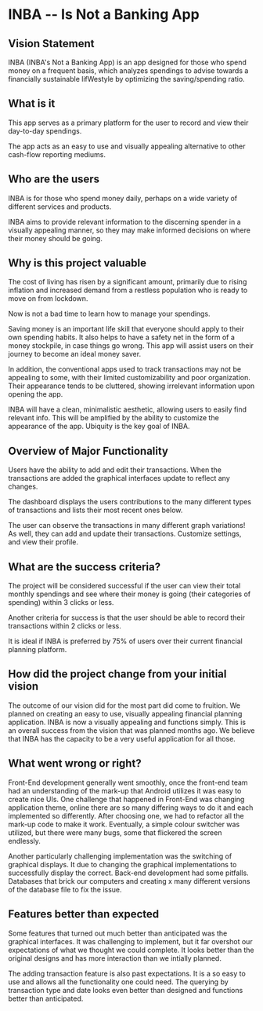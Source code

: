 # INBA -- Is Not a Banking App

## Vision Statement

INBA (INBA's Not a Banking App) is an app designed for those who spend money on a frequent basis, which analyzes spendings to advise towards a financially sustainable lifWestyle by optimizing the saving/spending ratio.

## What is it

This app serves as a primary platform for the user to record and view their day-to-day spendings.

The app acts as an easy to use and visually appealing alternative to other cash-flow reporting mediums.

## Who are the users

INBA is for those who spend money daily, perhaps on a wide variety of different services and products.

INBA aims to provide relevant information to the discerning spender in a visually appealing manner, so they may make informed decisions on where their money should be going.

## Why is this project valuable

The cost of living has risen by a significant amount, primarily due to rising inflation and increased demand from a restless population who is ready to move on from lockdown.

Now is not a bad time to learn how to manage your spendings.

Saving money is an important life skill that everyone should apply to their own spending habits. It also helps to have a safety net in the form of a money stockpile, in case things go wrong. This app will assist users on their journey to become an ideal money saver.

In addition, the conventional apps used to track transactions may not be appealing to some, with their limited customizability and poor organization. Their appearance tends to be cluttered, showing irrelevant information upon opening the app.

INBA will have a clean, minimalistic aesthetic, allowing users to easily find relevant info. This will be amplified by the ability to customize the appearance of the app. Ubiquity is the key goal of INBA.

## Overview of Major Functionality

Users have the ability to add and edit their transactions. When the transactions are added the graphical interfaces update to reflect any changes.

The dashboard displays the users contributions to the many different types of transactions and lists their most recent ones below.

The user can observe the transactions in many different graph variations! As well, they can add and update their transactions. Customize settings, and view their profile.

## What are the success criteria?

The project will be considered successful if the user can view their total monthly spendings and see where their money is going (their categories of spending) within 3 clicks or less.

Another criteria for success is that the user should be able to record their transactions within 2 clicks or less. 

It is ideal if INBA is preferred by 75% of users over their current financial planning platform. 

## How did the project change from your initial vision

The outcome of our vision did for the most part did come to fruition. We planned on creating an easy to use, visually appealing financial planning application. INBA is now a visually appealing and functions simply. This is an overall success from the vision that was planned months ago. We believe that INBA has the capacity to be a very useful application for all those.

## What went wrong or right?

Front-End development generally went smoothly, once the front-end team had an understanding of the mark-up that Android utilizes it was easy to create nice UIs. One challenge that happened in Front-End was changing application theme, online there are so many differing ways to do it and each implemented so differently. After choosing one, we had to refactor all the mark-up code to make it work. Eventually, a simple colour switcher was utilized, but there were many bugs, some that flickered the screen endlessly.

Another particularly challenging implementation was the switching of graphical displays. It due to changing the graphical implementations to successfully display the correct. Back-end development had some pitfalls. Databases that brick our computers and creating x many different versions of the database file to fix the issue.

## Features better than expected

Some features that turned out much better than anticipated was the graphical interfaces. It was challenging to implement, but it far overshot our expectations of what we thought we could complete. It looks better than the original designs and has more interaction than we intially planned.

The adding transaction feature is also past expectations. It is a so easy to use and allows all the functionality one could need. The querying by transaction type and date looks even better than designed and functions better than anticipated.
